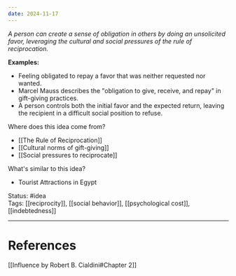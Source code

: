 ```yaml
---
date: 2024-11-17
---
```

_A person can create a sense of obligation in others by doing an unsolicited favor, leveraging the cultural and social pressures of the rule of reciprocation._

**Examples:**
- Feeling obligated to repay a favor that was neither requested nor wanted.
- Marcel Mauss describes the "obligation to give, receive, and repay" in gift-giving practices.
- A person controls both the initial favor and the expected return, leaving the recipient in a difficult social position to refuse.

Where does this idea come from?  
- [[The Rule of Reciprocation]]
- [[Cultural norms of gift-giving]]
- [[Social pressures to reciprocate]]

What's similar to this idea?
- Tourist Attractions in Egypt

Status: #idea  
Tags:  [[reciprocity]], [[social behavior]], [[psychological cost]], [[indebtedness]]

---
# References
[[Influence by Robert B. Cialdini#Chapter 2]]